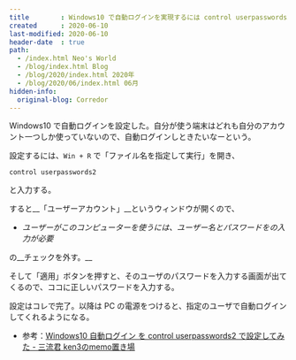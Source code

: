 ```yaml
---
title        : Windows10 で自動ログインを実現するには control userpasswords2 を使う
created      : 2020-06-10
last-modified: 2020-06-10
header-date  : true
path:
  - /index.html Neo's World
  - /blog/index.html Blog
  - /blog/2020/index.html 2020年
  - /blog/2020/06/index.html 06月
hidden-info:
  original-blog: Corredor
---
```


Windows10 で自動ログインを設定した。自分が使う端末はどれも自分のアカウント一つしか使っていないので、自動ログインしときたいなーという。

設定するには、`Win + R` で「ファイル名を指定して実行」を開き、

```
control userpasswords2
```

と入力する。

すると__「ユーザーアカウント」__というウィンドウが開くので、

- _ユーザーがこのコンピューターを使うには、ユーザー名とパスワードをの入力が必要_

の__チェックを外す。__

そして「適用」ボタンを押すと、そのユーザのパスワードを入力する画面が出てくるので、ココに正しいパスワードを入力する。

設定はコレで完了。以降は PC の電源をつけると、指定のユーザで自動ログインしてくれるようになる。

- 参考：[Windows10 自動ログイン を control userpasswords2 で設定してみた - 三流君 ken3のmemo置き場](https://ken3memo.hatenablog.com/entry/20160204/1454598920)

